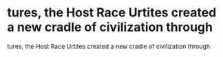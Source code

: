 # tures, the Host Race Urtites created a new cradle of civilization through

tures, the Host Race Urtites created a new cradle of civilization through